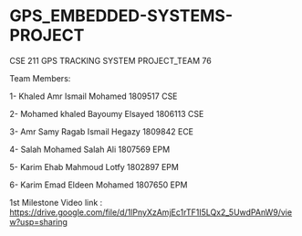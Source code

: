 # GPS_EMBEDDED-SYSTEMS-PROJECT
CSE 211 GPS TRACKING SYSTEM PROJECT_TEAM 76

Team Members:

1- Khaled Amr Ismail Mohamed       1809517        CSE

2- Mohamed khaled Bayoumy Elsayed  1806113        CSE

3- Amr Samy Ragab Ismail Hegazy    1809842        ECE

4- Salah Mohamed Salah Ali         1807569        EPM

5- Karim Ehab Mahmoud Lotfy        1802897        EPM

6- Karim Emad Eldeen Mohamed       1807650        EPM


1st Milestone Video link : https://drive.google.com/file/d/1lPnyXzAmjEc1rTF1I5LQx2_5UwdPAnW9/view?usp=sharing
